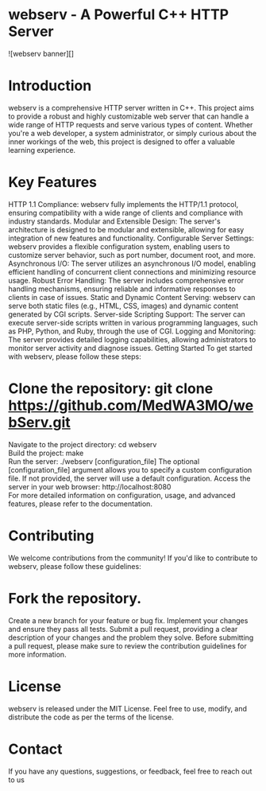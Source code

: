 # webserv - A Powerful C++ HTTP Server
![webserv banner][]

# Introduction
webserv is a comprehensive HTTP server written in C++. This project aims to provide a robust and highly customizable web server that can handle a wide range of HTTP requests and serve various types of content. Whether you're a web developer, a system administrator, or simply curious about the inner workings of the web, this project is designed to offer a valuable learning experience.

# Key Features
HTTP 1.1 Compliance: webserv fully implements the HTTP/1.1 protocol, ensuring compatibility with a wide range of clients and compliance with industry standards.
Modular and Extensible Design: The server's architecture is designed to be modular and extensible, allowing for easy integration of new features and functionality.
Configurable Server Settings: webserv provides a flexible configuration system, enabling users to customize server behavior, such as port number, document root, and more.
Asynchronous I/O: The server utilizes an asynchronous I/O model, enabling efficient handling of concurrent client connections and minimizing resource usage.
Robust Error Handling: The server includes comprehensive error handling mechanisms, ensuring reliable and informative responses to clients in case of issues.
Static and Dynamic Content Serving: webserv can serve both static files (e.g., HTML, CSS, images) and dynamic content generated by CGI scripts.
Server-side Scripting Support: The server can execute server-side scripts written in various programming languages, such as PHP, Python, and Ruby, through the use of CGI.
Logging and Monitoring: The server provides detailed logging capabilities, allowing administrators to monitor server activity and diagnose issues.
Getting Started
To get started with webserv, please follow these steps:

# Clone the repository:   git clone https://github.com/MedWA3MO/webServ.git 
Navigate to the project directory:   cd webserv  
Build the project:   make  
Run the server:   ./webserv [configuration_file]   The optional [configuration_file] argument allows you to specify a custom configuration file. If not provided, the server will use a default configuration.
Access the server in your web browser:   http://localhost:8080  
For more detailed information on configuration, usage, and advanced features, please refer to the documentation.

# Contributing
We welcome contributions from the community! If you'd like to contribute to webserv, please follow these guidelines:

# Fork the repository.
Create a new branch for your feature or bug fix.
Implement your changes and ensure they pass all tests.
Submit a pull request, providing a clear description of your changes and the problem they solve.
Before submitting a pull request, please make sure to review the contribution guidelines for more information.

# License
webserv is released under the MIT License. Feel free to use, modify, and distribute the code as per the terms of the license.

# Contact
If you have any questions, suggestions, or feedback, feel free to reach out to us


